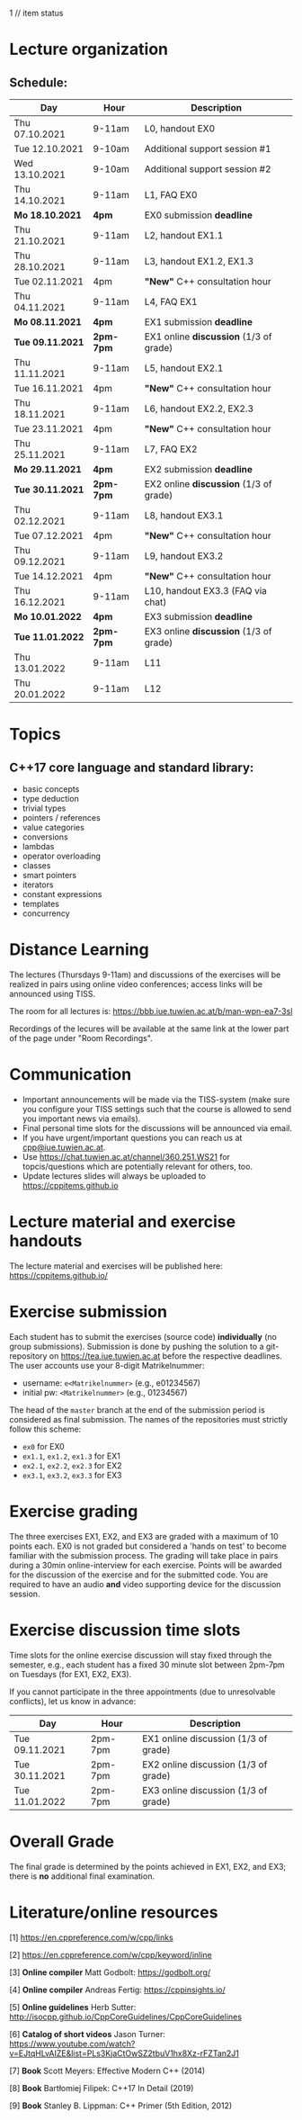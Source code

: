 1 // item status
# Lecture organization
 
## Schedule:
| Day  | Hour | Description  | 
|---|---|---|
| Thu 07.10.2021 |	9-11am | L0, handout EX0 | 
| Tue 12.10.2021 |	9-10am | Additional support session #1 | 
| Wed 13.10.2021 |	9-10am | Additional support session #2 |
| Thu 14.10.2021 | 9-11am |	L1, FAQ EX0  |
| **Mo	18.10.2021**|	**4pm**|	EX0	submission **deadline** |
| Thu	21.10.2021|	9-11am |	L2, handout EX1.1 |
| Thu	28.10.2021|	9-11am |    L3, handout EX1.2, EX1.3 |
| Tue	02.11.2021|	4pm |    **"New"**  C++ consultation hour |
| Thu	04.11.2021|	9-11am |	L4, FAQ EX1 |
| **Mo	08.11.2021**|	**4pm**	 |EX1 submission **deadline**|
| **Tue	09.11.2021**|	**2pm-7pm** |	EX1 online **discussion** (1/3 of grade)||
| Thu	11.11.2021|	9-11am |	L5, handout EX2.1 |
| Tue	16.11.2021|	4pm |    **"New"** C++ consultation hour |
| Thu	18.11.2021|	9-11am	 |L6, handout EX2.2, EX2.3|
| Tue	23.11.2021|	4pm |    **"New"** C++ consultation hour |
| Thu	25.11.2021|	9-11am |	L7, FAQ EX2 |
| **Mo	29.11.2021**|	**4pm**	 |	EX2 submission **deadline**|
| **Tue	30.11.2021**|	**2pm-7pm**	 |EX2 online **discussion** (1/3 of grade)||
| Thu	02.12.2021|	9-11am |	L8, handout EX3.1 |
| Tue	07.12.2021|	4pm |    **"New"** C++ consultation hour |
| Thu	09.12.2021|	9-11am |	L9, handout EX3.2 |
| Tue	14.12.2021|	4pm |    **"New"** C++ consultation hour |
| Thu	16.12.2021|	9-11am |	L10, handout EX3.3 (FAQ via chat) |
| **Mo	10.01.2022**|	**4pm**	 |EX3	submission **deadline**|
| **Tue	11.01.2022**|	**2pm-7pm** |	EX3 online **discussion** (1/3 of grade)|
| Thu	13.01.2022|	9-11am |	L11 |
| Thu	20.01.2022|	9-11am |	L12 |

# Topics
## C++17 core language and standard library:
- basic concepts
- type deduction
- trivial types
- pointers / references
- value categories
- conversions
- lambdas
- operator overloading
- classes
- smart pointers
- iterators
- constant expressions
- templates
- concurrency



# Distance Learning
The lectures (Thursdays 9-11am) and discussions of the exercises will be realized in pairs using online video conferences; access links will be announced using TISS.

The room for all lectures is: https://bbb.iue.tuwien.ac.at/b/man-wpn-ea7-3sl

Recordings of the lecures will be available at the same link at the lower part of the page under "Room Recordings".

# Communication
- Important announcements will be made via the TISS-system (make sure you configure your TISS settings such that the course is allowed to send you important news via emails). 
- Final personal time slots for the discussions will be announced via email.
- If you have urgent/important questions you can reach us at cpp@iue.tuwien.ac.at.
- Use https://chat.tuwien.ac.at/channel/360.251.WS21 for topcis/questions which are potentially relevant for others, too.
- Update lectures slides will always be uploaded to https://cppitems.github.io


# Lecture material and exercise handouts
The lecture material and exercises will be published here:
https://cppitems.github.io/

# Exercise submission
Each student has to submit the exercises (source code) **individually** (no group submissions).
Submission is done by pushing the solution to a git-repository on https://tea.iue.tuwien.ac.at before the respective deadlines.
The user accounts use your 8-digit Matrikelnummer:
- username: `e<Matrikelnummer>`  (e.g., e01234567)
- initial pw: `<Matrikelnummer>`   (e.g., 01234567)

The head of the `master` branch at the end of the submission period is considered as final submission. The names of the repositories must strictly follow this scheme:

- `ex0` for EX0
- `ex1.1`, `ex1.2`, `ex1.3` for EX1 
- `ex2.1`, `ex2.2`, `ex2.3` for EX2
- `ex3.1`, `ex3.2`, `ex3.3` for EX3

# Exercise grading
The three exercises EX1, EX2, and EX3 are graded with a maximum of 10 points each. EX0 is not graded but considered a 'hands on test' to become familiar with the submission process.
The grading will take place in pairs during a 30min online-interview for each exercise. Points will be awarded for the discussion of the exercise and for the submitted code.
You are required to have an audio **and** video supporting device for the discussion session.

# Exercise discussion time slots
Time slots for the online exercise discussion will stay fixed through the semester, e.g., each student has a fixed 30 minute slot between 2pm-7pm on Tuesdays (for EX1, EX2, EX3).

If you cannot participate in the three appointments (due to unresolvable conflicts), let us know in advance:

| Day  | Hour | Description  | 
|---|---|---|
| Tue	09.11.2021|	2pm-7pm |	EX1 online discussion (1/3 of grade)|
| Tue	30.11.2021|	2pm-7pm	|   EX2 online discussion (1/3 of grade)|
| Tue	11.01.2022|	2pm-7pm |	EX3 online discussion (1/3 of grade)|


# Overall Grade
The final grade is determined by the points achieved in EX1, EX2, and EX3; there is **no** additional final examination.

# Literature/online resources

[1] https://en.cppreference.com/w/cpp/links

[2] https://en.cppreference.com/w/cpp/keyword/inline

[3] **Online compiler** Matt Godbolt: https://godbolt.org/

[4] **Online compiler** Andreas Fertig: https://cppinsights.io/

[5] **Online guidelines** Herb Sutter: http://isocpp.github.io/CppCoreGuidelines/CppCoreGuidelines

[6] **Catalog of short videos** Jason Turner: https://www.youtube.com/watch?v=EJtqHLvAIZE&list=PLs3KjaCtOwSZ2tbuV1hx8Xz-rFZTan2J1

[7] **Book** Scott Meyers: Effective Modern C++ (2014)

[8] **Book** Bartłomiej Filipek: C++17 In Detail (2019)

[9] **Book** Stanley B. Lippman: C++ Primer (5th Edition, 2012)
